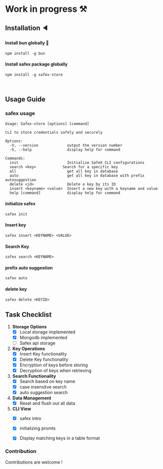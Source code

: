 
# Work in progress ⚒️


## Installation 🔈

#### Install bun globally 🥪

```
npm install -g bun
```

#### Install safex package globally

```
npm install -g safex-store
```

<br>

## Usage Guide 


### safex usage

```
Usage: Safex-store [options] [command]

CLI to store credentials safely and securely

Options:
  -V, --version             output the version number
  -h, --help                display help for command

Commands:
  init                      Initialize SafeX CLI configurations
  search <key>            Search for a specific key
  all                       get all key in database
  auto                      get all key in database with prefix autosuggestion
  delete <id>               Delete a key by its ID
  insert <keyname> <value>  Insert a new key with a keyname and value
  help [command]            display help for command
```


#### initialize safex
```
safex init
```

#### Insert key 

```
safex insert <KEYNAME> <VALUE>
```

#### Search Key 

```
safex search <KEYNAME>
```

####  prefix auto suggestion 
```
safex auto 
```
#### delete key 
```
safex delete <KEYID>
```

## Task Checklist

1. **Storage Options**
    - [x] Local storage implemented
    - [x] Mongodb implemented 
    - [ ] Safex api storage

2. **Key Operations**
    - [x] Insert Key functionality
    - [x] Delete Key functionality
    - [x] Encryption of keys before storing
    - [x] Decryption of keys when retrieving

3. **Search Functionality**
    - [x] Search based on key name
    - [x] case insensitve search
    - [x] auto suggestion search

4. **Data Management**
    - [x] Reset and flush out all data 

5. **CLI View**
    - [x] safex intro
    - [x] initializing promts
    - [x] Display matching keys in a table format


### Contribution
 Contributions are welcome !

